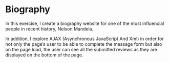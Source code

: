 # Biography

In this exercise, I create a biography website for one of the most influencial people in recent history, Nelson Mandela.

In addition, I explore  AJAX (Asynchronous JavaScript And Xml) in order for not only the page’s user to be able to complete the message form but also on the page load, the user can see all the submitted reviews as they are displayed on the bottom of the page.
